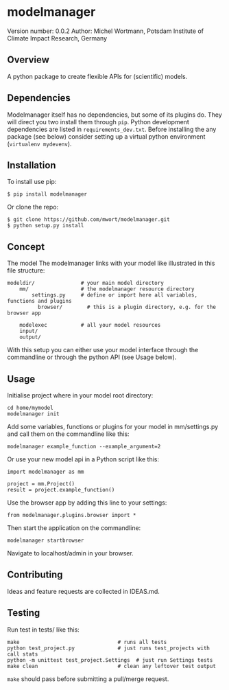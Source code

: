modelmanager
===============================

Version number: 0.0.2
Author: Michel Wortmann, Potsdam Institute of Climate Impact Research, Germany

Overview
--------

A python package to create flexible APIs for (scientific) models.


Dependencies
------------
Modelmanager itself has no dependencies, but some of its plugins do. They will
direct you two install them through `pip`.
Python development dependencies are listed in `requirements_dev.txt`. Before
installing the any package (see below) consider setting up a virtual python
environment (`virtualenv mydevenv`).

Installation
--------------------

To install use pip:

    $ pip install modelmanager


Or clone the repo:

    $ git clone https://github.com/mwort/modelmanager.git
    $ python setup.py install


Concept
-------
The model
The modelmanager links with your model like illustrated in this file structure:
```
modeldir/               # your main model directory
    mm/                 # the modelmanager resource directory
        settings.py     # define or import here all variables, functions and plugins
	      browser/        # this is a plugin directory, e.g. for the browser app

    modelexec           # all your model resources
    input/
    output/
```
With this setup you can either use your model interface through the commandline
or through the python API (see Usage below).


Usage
-----

Initialise project where in your model root directory:
```
cd home/mymodel
modelmanager init
```
Add some variables, functions or plugins for your model in mm/settings.py and
call them on the commandline like this:
```
modelmanager example_function --example_argument=2
```
Or use your new model api in a Python script like this:
```
import modelmanager as mm

project = mm.Project()
result = project.example_function()
```

Use the browser app by adding this line to your settings:
```
from modelmanager.plugins.browser import *
```
Then start the application on the commandline:
```
modelmanager startbrowser
```
Navigate to localhost/admin in your browser.


Contributing
------------
Ideas and feature requests are collected in IDEAS.md.

## Testing
Run test in tests/ like this:
```
make                                # runs all tests
python test_project.py              # just runs test_projects with call stats
python -m unittest test_project.Settings  # just run Settings tests
make clean                          # clean any leftover test output
```
`make` should pass before submitting a pull/merge request.
